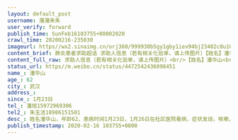 ```yaml
---
layout: default_post
username: 潴潴朱朱
user_verify: forward
publish_time: SunFeb16103755+08002020
crawl_time: 20200216-235030
imageurl: https//wx2.sinaimg.cn/orj360/999930b5gy1gby1iev94bj23402c0u10.jpg,https//wx3.sinaimg.cn/orj360/999930b5gy1gby1igt3w3j23402c0kjo.jpg,https//wx4.sinaimg.cn/orj360/999930b5gy1gby1iir19fj23402c0npg.jpg,https//wx2.sinaimg.cn/orj360/999930b5gy1gby1ijg7skj20go0m8gr0.jpg
content_brief: 肺炎患者求助超话 求助人信息（若有相关化验单，请上传图片）【姓名】潘华山【年龄】62【所在城市】武汉【所在小区、社区]武昌区保善堤69号【患病时间】1月23日【联系方式】潘旭159 7296 9306【其他紧急联系人】朱玉洁18986151501【病情描述】 姓名潘华山，年龄62，患病时间1月23日，1月26 ...全文
content_full_raw: 求助人信息（若有相关化验单，请上传图片）<br/>【姓名】潘华山<br/>【年龄】62<br/>【所在城市】武汉<br/>【所在小区、社区]武昌区保善堤69号<br/>【患病时间】1月23日<br/>【联系方式】潘旭15972969306<br/>【其他紧急联系人】朱玉洁18986151501<br/>【病情描述】姓名潘华山，年龄62，患病时间1月23日，1月26日在社区医院看病，症状发烧，咳嗽，乏力，透不过气，1月29日在社区医院拍片提示肺炎，1月31日在陆总医院检查提示病毒性肺炎，医生称新冠可能性很大，比较严重，要求住院，但是无床位，已在社区登记，但一直无安排，2月4日一家三口在一医院做了核酸检测，结果是父亲和儿子阴性，母亲阳性，母亲现在方舱治疗中，儿子在酒店隔离，家里现在还剩父亲和90多岁的老奶奶，父亲现在症状比以前轻一点，但是走路还是喘气严重，还要照顾老奶奶，非常吃力，老奶奶暂无症状，2月12日社区安排父亲去人民医院做了核酸检测结果还是阴性，因为距离第一次父亲做ct已经大半个月了，父亲的病有一些好转，但是因为核酸检测结果无法确诊或排除，现在听说可以通过临床检查确诊病例，就向社区申请要求去医院做ct检查，但社区一直未带，先说要送父亲去医院，过几天又说要送父亲去隔离点，昨天又说要父亲和老奶奶居家隔离，理由是父亲如果去了隔离点或医院老奶奶年纪大了，社区照顾不过来，怕出事，还有就是怕父亲去医院又被感染了。但是这个家庭的现状是最开始出现病情的是父亲，而且情况危重，现在父亲一直得不到有效的救治，也无法排除是否新冠病人，还要每天买菜做饭照顾还无症状的奶奶，前天家里没有煤气了，还是父亲自己到外面换的一坛煤气，现在的诉求就是1，能够去医院做个ct检查，如果能排除新冠那就最好，需要问清医生治疗方法有无改变，如果确诊还是需要得到治疗，免得传染给其他人和老奶奶，老奶奶毕竟90多岁了，如果被传染上，后果不堪设想，2.因为武汉小区封闭，家里急需租用一台制氧机供父亲使用已缓解缺氧的症状，谢谢大家帮帮忙，谢谢谢谢
status_url: https//m.weibo.cn/status/4472542436098451
name_: 潘华山
age_: 62
city_: 武汉
address_: 
since_: 1月23日
tel_: 潘旭15972969306
tel2_: 朱玉洁18986151501
desc_: 姓名潘华山，年龄62，患病时间1月23日，1月26日在社区医院看病，症状发烧，咳嗽，乏力，透不过气，1月29日在社区医院拍片提示肺炎，1月31日在陆总医院检查提示病毒性肺炎，医生称新冠可能性很大，比较严重，要求住院，但是无床位，已在社区登记，但一直无安排，2月4日一家三口在一医院做了核酸检测，结果是父亲和儿子阴性，母亲阳性，母亲现在方舱治疗中，儿子在酒店隔离，家里现在还剩父亲和90多岁的老奶奶，父亲现在症状比以前轻一点，但是走路还是喘气严重，还要照顾老奶奶，非常吃力，老奶奶暂无症状，2月12日社区安排父亲去人民医院做了核酸检测结果还是阴性，因为距离第一次父亲做ct已经大半个月了，父亲的病有一些好转，但是因为核酸检测结果无法确诊或排除，现在听说可以通过临床检查确诊病例，就向社区申请要求去医院做ct检查，但社区一直未带，先说要送父亲去医院，过几天又说要送父亲去隔离点，昨天又说要父亲和老奶奶居家隔离，理由是父亲如果去了隔离点或医院老奶奶年纪大了，社区照顾不过来，怕出事，还有就是怕父亲去医院又被感染了。但是这个家庭的现状是最开始出现病情的是父亲，而且情况危重，现在父亲一直得不到有效的救治，也无法排除是否新冠病人，还要每天买菜做饭照顾还无症状的奶奶，前天家里没有煤气了，还是父亲自己到外面换的一坛煤气，现在的诉求就是1，能够去医院做个ct检查，如果能排除新冠那就最好，需要问清医生治疗方法有无改变，如果确诊还是需要得到治疗，免得传染给其他人和老奶奶，老奶奶毕竟90多岁了，如果被传染上，后果不堪设想，2.因为武汉小区封闭，家里急需租用一台制氧机供父亲使用已缓解缺氧的症状，谢谢大家帮帮忙，谢谢谢谢
publish_timestamp: 2020-02-16 103755+0800
---
```

